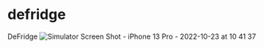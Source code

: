 # defridge
DeFridge
![Simulator Screen Shot - iPhone 13 Pro - 2022-10-23 at 10 41 37](https://user-images.githubusercontent.com/84868923/197407357-b239a91f-2221-49e1-ac2d-8c42f9ca4db1.png)
